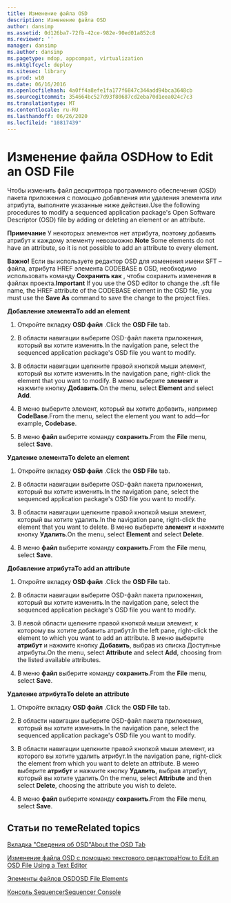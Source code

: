 ```yaml
---
title: Изменение файла OSD
description: Изменение файла OSD
author: dansimp
ms.assetid: 0d126ba7-72fb-42ce-982e-90ed01a852c8
ms.reviewer: ''
manager: dansimp
ms.author: dansimp
ms.pagetype: mdop, appcompat, virtualization
ms.mktglfcycl: deploy
ms.sitesec: library
ms.prod: w10
ms.date: 06/16/2016
ms.openlocfilehash: 4a0ff4a8efe1fa177f6847c344add94bca3648cb
ms.sourcegitcommit: 354664bc527d93f80687cd2eba70d1eea024c7c3
ms.translationtype: MT
ms.contentlocale: ru-RU
ms.lasthandoff: 06/26/2020
ms.locfileid: "10817439"
---
```

# <span data-ttu-id="a393e-103">Изменение файла OSD</span><span class="sxs-lookup"><span data-stu-id="a393e-103">How to Edit an OSD File</span></span>


<span data-ttu-id="a393e-104">Чтобы изменить файл дескриптора программного обеспечения (OSD) пакета приложения с помощью добавления или удаления элемента или атрибута, выполните указанные ниже действия.</span><span class="sxs-lookup"><span data-stu-id="a393e-104">Use the following procedures to modify a sequenced application package's Open Software Descriptor (OSD) file by adding or deleting an element or an attribute.</span></span>

<span data-ttu-id="a393e-105">**Примечание**  У некоторых элементов нет атрибута, поэтому добавить атрибут к каждому элементу невозможно.</span><span class="sxs-lookup"><span data-stu-id="a393e-105">**Note** Some elements do not have an attribute, so it is not possible to add an attribute to every element.</span></span>

 

<span data-ttu-id="a393e-106">**Важно!**  Если вы используете редактор OSD для изменения имени SFT – файла, атрибута HREF элемента CODEBASE в OSD, необходимо использовать команду **Сохранить как** , чтобы сохранить изменения в файлах проекта.</span><span class="sxs-lookup"><span data-stu-id="a393e-106">**Important** If you use the OSD editor to change the .sft file name, the HREF attribute of the CODEBASE element in the OSD file, you must use the **Save As** command to save the change to the project files.</span></span>

 

**<span data-ttu-id="a393e-107">Добавление элемента</span><span class="sxs-lookup"><span data-stu-id="a393e-107">To add an element</span></span>**

1.  <span data-ttu-id="a393e-108">Откройте вкладку **OSD файл** .</span><span class="sxs-lookup"><span data-stu-id="a393e-108">Click the **OSD File** tab.</span></span>

2.  <span data-ttu-id="a393e-109">В области навигации выберите OSD-файл пакета приложения, который вы хотите изменить.</span><span class="sxs-lookup"><span data-stu-id="a393e-109">In the navigation pane, select the sequenced application package's OSD file you want to modify.</span></span>

3.  <span data-ttu-id="a393e-110">В области навигации щелкните правой кнопкой мыши элемент, который вы хотите изменить.</span><span class="sxs-lookup"><span data-stu-id="a393e-110">In the navigation pane, right-click the element that you want to modify.</span></span> <span data-ttu-id="a393e-111">В меню выберите **элемент** и нажмите кнопку **Добавить**.</span><span class="sxs-lookup"><span data-stu-id="a393e-111">On the menu, select **Element** and select **Add**.</span></span>

4.  <span data-ttu-id="a393e-112">В меню выберите элемент, который вы хотите добавить, например **CodeBase**.</span><span class="sxs-lookup"><span data-stu-id="a393e-112">From the menu, select the element you want to add—for example, **Codebase**.</span></span>

5.  <span data-ttu-id="a393e-113">В меню **файл** выберите команду **сохранить**.</span><span class="sxs-lookup"><span data-stu-id="a393e-113">From the **File** menu, select **Save**.</span></span>

**<span data-ttu-id="a393e-114">Удаление элемента</span><span class="sxs-lookup"><span data-stu-id="a393e-114">To delete an element</span></span>**

1.  <span data-ttu-id="a393e-115">Откройте вкладку **OSD файл** .</span><span class="sxs-lookup"><span data-stu-id="a393e-115">Click the **OSD File** tab.</span></span>

2.  <span data-ttu-id="a393e-116">В области навигации выберите OSD-файл пакета приложения, который вы хотите изменить.</span><span class="sxs-lookup"><span data-stu-id="a393e-116">In the navigation pane, select the sequenced application package's OSD file you want to modify.</span></span>

3.  <span data-ttu-id="a393e-117">В области навигации щелкните правой кнопкой мыши элемент, который вы хотите удалить.</span><span class="sxs-lookup"><span data-stu-id="a393e-117">In the navigation pane, right-click the element that you want to delete.</span></span> <span data-ttu-id="a393e-118">В меню выберите **элемент** и нажмите кнопку **Удалить**.</span><span class="sxs-lookup"><span data-stu-id="a393e-118">On the menu, select **Element** and select **Delete**.</span></span>

4.  <span data-ttu-id="a393e-119">В меню **файл** выберите команду **сохранить**.</span><span class="sxs-lookup"><span data-stu-id="a393e-119">From the **File** menu, select **Save**.</span></span>

**<span data-ttu-id="a393e-120">Добавление атрибута</span><span class="sxs-lookup"><span data-stu-id="a393e-120">To add an attribute</span></span>**

1.  <span data-ttu-id="a393e-121">Откройте вкладку **OSD файл** .</span><span class="sxs-lookup"><span data-stu-id="a393e-121">Click the **OSD File** tab.</span></span>

2.  <span data-ttu-id="a393e-122">В области навигации выберите OSD-файл пакета приложения, который вы хотите изменить.</span><span class="sxs-lookup"><span data-stu-id="a393e-122">In the navigation pane, select the sequenced application package's OSD file you want to modify.</span></span>

3.  <span data-ttu-id="a393e-123">В левой области щелкните правой кнопкой мыши элемент, к которому вы хотите добавить атрибут.</span><span class="sxs-lookup"><span data-stu-id="a393e-123">In the left pane, right-click the element to which you want to add an attribute.</span></span> <span data-ttu-id="a393e-124">В меню выберите **атрибут** и нажмите кнопку **Добавить**, выбрав из списка Доступные атрибуты.</span><span class="sxs-lookup"><span data-stu-id="a393e-124">On the menu, select **Attribute** and select **Add**, choosing from the listed available attributes.</span></span>

4.  <span data-ttu-id="a393e-125">В меню **файл** выберите команду **сохранить**.</span><span class="sxs-lookup"><span data-stu-id="a393e-125">From the **File** menu, select **Save**.</span></span>

**<span data-ttu-id="a393e-126">Удаление атрибута</span><span class="sxs-lookup"><span data-stu-id="a393e-126">To delete an attribute</span></span>**

1.  <span data-ttu-id="a393e-127">Откройте вкладку **OSD файл** .</span><span class="sxs-lookup"><span data-stu-id="a393e-127">Click the **OSD File** tab.</span></span>

2.  <span data-ttu-id="a393e-128">В области навигации выберите OSD-файл пакета приложения, который вы хотите изменить.</span><span class="sxs-lookup"><span data-stu-id="a393e-128">In the navigation pane, select the sequenced application package's OSD file you want to modify.</span></span>

3.  <span data-ttu-id="a393e-129">В области навигации щелкните правой кнопкой мыши элемент, из которого вы хотите удалить атрибут.</span><span class="sxs-lookup"><span data-stu-id="a393e-129">In the navigation pane, right-click the element from which you want to delete an attribute.</span></span> <span data-ttu-id="a393e-130">В меню выберите **атрибут** и нажмите кнопку **Удалить**, выбрав атрибут, который вы хотите удалить.</span><span class="sxs-lookup"><span data-stu-id="a393e-130">On the menu, select **Attribute** and then select **Delete**, choosing the attribute you wish to delete.</span></span>

4.  <span data-ttu-id="a393e-131">В меню **файл** выберите команду **сохранить**.</span><span class="sxs-lookup"><span data-stu-id="a393e-131">From the **File** menu, select **Save**.</span></span>

## <span data-ttu-id="a393e-132">Статьи по теме</span><span class="sxs-lookup"><span data-stu-id="a393e-132">Related topics</span></span>


[<span data-ttu-id="a393e-133">Вкладка "Сведения об OSD"</span><span class="sxs-lookup"><span data-stu-id="a393e-133">About the OSD Tab</span></span>](about-the-osd-tab.md)

[<span data-ttu-id="a393e-134">Изменение файла OSD с помощью текстового редактора</span><span class="sxs-lookup"><span data-stu-id="a393e-134">How to Edit an OSD File Using a Text Editor</span></span>](how-to-edit-an-osd-file-using-a-text-editor.md)

[<span data-ttu-id="a393e-135">Элементы файлов OSD</span><span class="sxs-lookup"><span data-stu-id="a393e-135">OSD File Elements</span></span>](osd-file-elements.md)

[<span data-ttu-id="a393e-136">Консоль Sequencer</span><span class="sxs-lookup"><span data-stu-id="a393e-136">Sequencer Console</span></span>](sequencer-console.md)

 

 





